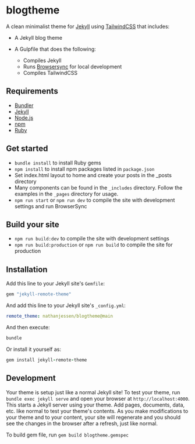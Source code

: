 # blogtheme

A clean minimalist theme for [Jekyll](https://jekyllrb.com/) using [TailwindCSS](https://tailwindcss.com) that includes:

* A Jekyll blog theme
* A Gulpfile that does the following:

  * Compiles Jekyll
  * Runs [Browsersync](https://www.browsersync.io/) for local development
  * Compiles TailwindCSS

## Requirements

* [Bundler](http://bundler.io/)
* [Jekyll](https://jekyllrb.com/)
* [Node.js](https://nodejs.org/en/)
* [npm](https://www.npmjs.com/)
* [Ruby](https://www.ruby-lang.org/en/)

## Get started

* `bundle install` to install Ruby gems
* `npm install` to install npm packages listed in `package.json`
* Set index.html layout to home and create your posts in the _posts directory
* Many components can be found in the `_includes` directory. Follow the examples in the `_pages` directory for usage.
* `npm run start` or `npm run dev` to compile the site with development settings and run BrowserSync

## Build your site

* `npm run build:dev` to compile the site with development settings
* `npm run build:production` or `npm run build` to compile the site for production

## Installation

Add this line to your Jekyll site's `Gemfile`:

```ruby
gem "jekyll-remote-theme"
```

And add this line to your Jekyll site's `_config.yml`:

```yaml
remote_theme: nathanjessen/blogtheme@main
```

And then execute:

```ruby
bundle
```

Or install it yourself as:

```ruby
gem install jekyll-remote-theme
```

## Development

Your theme is setup just like a normal Jekyll site! To test your theme, run `bundle exec jekyll serve` and open your browser at `http://localhost:4000`. This starts a Jekyll server using your theme. Add pages, documents, data, etc. like normal to test your theme's contents. As you make modifications to your theme and to your content, your site will regenerate and you should see the changes in the browser after a refresh, just like normal.

To build gem file, run `gem build blogtheme.gemspec`

